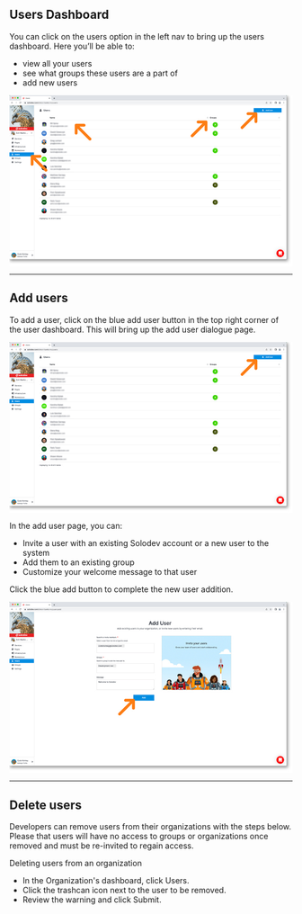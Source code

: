 ## Users Dashboard

You can click on the users option in the left nav to bring up the users dashboard. Here you’ll be able to:

- view all your users
- see what groups these users are a part of
- add new users

<a href="4-users-home-lg.jpg" target="_blank"><img src="4-users-home.jpg" style=" margin: auto; display: block"></a>


---

## Add users

To add a user, click on the blue add user button in the top right corner of the user dashboard. This will bring up the add user dialogue page.

<a href="4-users-add-user-1-lg.jpg" target="_blank"><img src="4-users-add-user-1.jpg" style=" margin: auto; display: block"></a>


In the add user page, you can:

- Invite a user with an existing Solodev account or a new user to the system
- Add them to an existing group
- Customize y­our welcome message to that user

Click the blue add button to complete the new user addition.

<a href="4-users-add-user-2lg.jpg" target="_blank"><img src="4-users-add-user-2.jpg" style=" margin: auto; display: block"></a>

---

## Delete users

Developers can remove users from their organizations with the steps below. Please that users will have no access to groups or organizations once removed and must be re-invited to regain access. 

Deleting users from an organization
- In the Organization's dashboard, click Users.
- Click the trashcan icon next to the user to be removed.
- Review the warning and click Submit.



